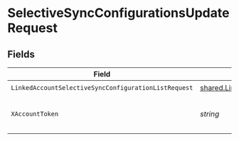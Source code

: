 # SelectiveSyncConfigurationsUpdateRequest


## Fields

| Field                                                                                                                                         | Type                                                                                                                                          | Required                                                                                                                                      | Description                                                                                                                                   |
| --------------------------------------------------------------------------------------------------------------------------------------------- | --------------------------------------------------------------------------------------------------------------------------------------------- | --------------------------------------------------------------------------------------------------------------------------------------------- | --------------------------------------------------------------------------------------------------------------------------------------------- |
| `LinkedAccountSelectiveSyncConfigurationListRequest`                                                                                          | [shared.LinkedAccountSelectiveSyncConfigurationListRequest](../../../pkg/models/shared/linkedaccountselectivesyncconfigurationlistrequest.md) | :heavy_check_mark:                                                                                                                            | N/A                                                                                                                                           |
| `XAccountToken`                                                                                                                               | *string*                                                                                                                                      | :heavy_check_mark:                                                                                                                            | Token identifying the end user.                                                                                                               |
